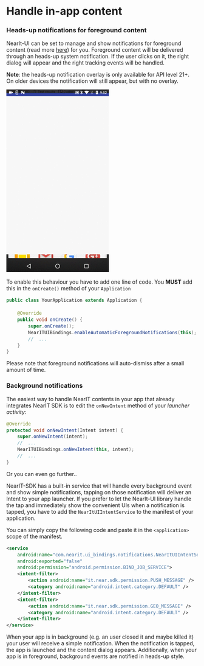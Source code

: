 # Handle in-app content
### Heads-up notifications for foreground content
NearIt-UI can be set to manage and show notifications for foreground content (read more [here](http://nearit-android.readthedocs.io/en/latest/in-app-content/))
for you. Foreground content will be delivered through an heads-up system notification. If the user clicks on it, the right dialog will appear and the right tracking events will be handled.

**Note**: the heads-up notification overlay is only available for API level 21+. On older devices the notification will still appear, but with no overlay.

![ranging_notif](notifications.gif)

To enable this behaviour you have to add one line of code.
You **MUST** add this in the `onCreate()` method of your `Application`

```java
public class YourApplication extends Application {

    @Override
    public void onCreate() {
        super.onCreate();
        NearITUIBindings.enableAutomaticForegroundNotifications(this);
        //  ...
    }
}
```

Please note that foreground notifications will auto-dismiss after a small amount of time.

### Background notifications
The easiest way to handle NearIT contents in your app that already integrates NearIT SDK is to edit the `onNewIntent` method of your _launcher activity_:
```java
@Override
protected void onNewIntent(Intent intent) {
    super.onNewIntent(intent);
    //  ...
    NearITUIBindings.onNewIntent(this, intent);
    //  ...
}
```

Or you can even go further..

NearIT-SDK has a built-in service that will handle every background event and show simple notifications, tapping on those notification will deliver an Intent to your app launcher.
If you prefer to let the NearIt-UI library handle the tap and immediately show the convenient UIs when a notification is tapped, you have to add the `NearItUIIntentService` to the manifest of your application.

You can simply copy the following code and paste it in the `<application>` scope of the manifest.

```xml
<service
    android:name="com.nearit.ui_bindings.notifications.NearItUIIntentService"
    android:exported="false"
    android:permission="android.permission.BIND_JOB_SERVICE">
    <intent-filter>
        <action android:name="it.near.sdk.permission.PUSH_MESSAGE" />
        <category android:name="android.intent.category.DEFAULT" />
    </intent-filter>
    <intent-filter>
        <action android:name="it.near.sdk.permission.GEO_MESSAGE" />
        <category android:name="android.intent.category.DEFAULT" />
    </intent-filter>
</service>
```

When your app is in background (e.g. an user closed it and maybe killed it) your user will receive a simple notification. When the notification is tapped, the app is launched and the content dialog appears.
Additionally, when your app is in foreground, background events are notified in heads-up style.